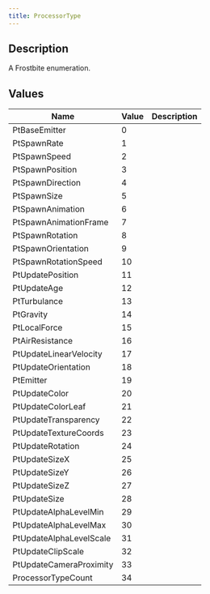 ```yaml
---
title: ProcessorType
---
```

## Description

A Frostbite enumeration.

## Values

| Name                    | Value | Description |
| ----------------------- | ----- | ----------- |
| PtBaseEmitter           | 0     |             |
| PtSpawnRate             | 1     |             |
| PtSpawnSpeed            | 2     |             |
| PtSpawnPosition         | 3     |             |
| PtSpawnDirection        | 4     |             |
| PtSpawnSize             | 5     |             |
| PtSpawnAnimation        | 6     |             |
| PtSpawnAnimationFrame   | 7     |             |
| PtSpawnRotation         | 8     |             |
| PtSpawnOrientation      | 9     |             |
| PtSpawnRotationSpeed    | 10    |             |
| PtUpdatePosition        | 11    |             |
| PtUpdateAge             | 12    |             |
| PtTurbulance            | 13    |             |
| PtGravity               | 14    |             |
| PtLocalForce            | 15    |             |
| PtAirResistance         | 16    |             |
| PtUpdateLinearVelocity  | 17    |             |
| PtUpdateOrientation     | 18    |             |
| PtEmitter               | 19    |             |
| PtUpdateColor           | 20    |             |
| PtUpdateColorLeaf       | 21    |             |
| PtUpdateTransparency    | 22    |             |
| PtUpdateTextureCoords   | 23    |             |
| PtUpdateRotation        | 24    |             |
| PtUpdateSizeX           | 25    |             |
| PtUpdateSizeY           | 26    |             |
| PtUpdateSizeZ           | 27    |             |
| PtUpdateSize            | 28    |             |
| PtUpdateAlphaLevelMin   | 29    |             |
| PtUpdateAlphaLevelMax   | 30    |             |
| PtUpdateAlphaLevelScale | 31    |             |
| PtUpdateClipScale       | 32    |             |
| PtUpdateCameraProximity | 33    |             |
| ProcessorTypeCount      | 34    |             |
